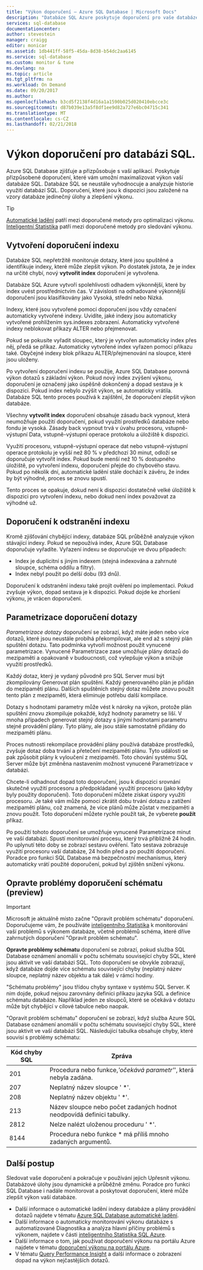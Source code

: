 ```yaml
---
title: "Výkon doporučení – Azure SQL Database | Microsoft Docs"
description: "Databáze SQL Azure poskytuje doporučení pro vaše databáze SQL, které může zlepšit výkon aktuální dotaz."
services: sql-database
documentationcenter: 
author: stevestein
manager: craigg
editor: monicar
ms.assetid: 1db441ff-58f5-45da-8d38-b54dc2aa6145
ms.service: sql-database
ms.custom: monitor & tune
ms.devlang: na
ms.topic: article
ms.tgt_pltfrm: na
ms.workload: On Demand
ms.date: 09/20/2017
ms.author: 
ms.openlocfilehash: b3cd5f2138f4d16a1a1590b025d020410ebcce3c
ms.sourcegitcommit: d87b039e13a5f8df1ee9d82a727e6bc04715c341
ms.translationtype: MT
ms.contentlocale: cs-CZ
ms.lasthandoff: 02/21/2018
---
```

# <a name="performance-recommendations-for-sql-database"></a>Výkon doporučení pro databázi SQL.

Azure SQL Database zjišťuje a přizpůsobuje s vaší aplikací. Poskytuje přizpůsobené doporučení, které vám umožní maximalizovat výkon vaší databáze SQL. Databáze SQL se neustále vyhodnocuje a analyzuje historie využití databází SQL. Doporučení, které jsou k dispozici jsou založené na vzory databáze jedinečný úlohy a zlepšení výkonu.

> [!TIP]
> [Automatické ladění](sql-database-automatic-tuning.md) patří mezi doporučené metody pro optimalizaci výkonu. [Inteligentní Statistika](sql-database-intelligent-insights.md) patří mezi doporučené metody pro sledování výkonu. 
>

## <a name="create-index-recommendations"></a>Vytvoření doporučení indexu
Databáze SQL nepřetržitě monitoruje dotazy, které jsou spuštěné a identifikuje indexy, které může zlepšit výkon. Po dostatek jistota, že je index na určité chybí, nový **vytvořit index** doporučení je vytvořena.

 Databáze SQL Azure vytvoří spolehlivosti odhadem výkonnější, které by index uvést prostřednictvím čas. V závislosti na odhadované výkonnější doporučení jsou klasifikovány jako Vysoká, střední nebo Nízká. 

Indexy, které jsou vytvořené pomocí doporučení jsou vždy označení automaticky vytvořené indexy. Uvidíte, jaké indexy jsou automaticky vytvořené prohlížením sys.indexes zobrazení. Automaticky vytvořené indexy neblokovat příkazy ALTER nebo přejmenovat. 

Pokud se pokusíte vyřadit sloupec, který je vytvořen automaticky index přes něj, předá se příkaz. Automaticky vytvořené index vyřazen pomocí příkazu také. Obyčejné indexy blok příkazu ALTER/přejmenování na sloupce, které jsou uloženy.

Po vytvoření doporučení indexu se použije, Azure SQL Database porovná výkon dotazů s základní výkon. Pokud nový index zvýšení výkonu, doporučení je označený jako úspěšně dokončený a dopad sestava je k dispozici. Pokud index nebylo zvýšit výkon, se automaticky vrátila. Databáze SQL tento proces používá k zajištění, že doporučení zlepšit výkon databáze.

Všechny **vytvořit index** doporučení obsahuje zásadu back vypnout, která neumožňuje použití doporučení, pokud využití prostředků databáze nebo fondu je vysoká. Zásady back vypnout trvá v úvahu procesoru, vstupně-výstupní Data, vstupně-výstupní operace protokolu a úložiště k dispozici. 

Využití procesoru, vstupně-výstupní operace dat nebo vstupně-výstupní operace protokolu je vyšší než 80 % v předchozí 30 minut, odloží se doporučuje vytvořit index. Pokud bude menší než 10 % dostupného úložiště, po vytvoření indexu, doporučení přejde do chybového stavu. Pokud po několik dní, automatické ladění stále dochází k závěru, že index by být výhodné, proces se znovu spustí. 

Tento proces se opakuje, dokud není k dispozici dostatečně velké úložiště k dispozici pro vytvoření indexu, nebo dokud není index považovat za výhodné už.

## <a name="drop-index-recommendations"></a>Doporučení k odstranění indexu
Kromě zjišťování chybějící indexy, databáze SQL průběžně analyzuje výkon stávající indexy. Pokud se nepoužívá index, Azure SQL Database doporučuje vyřadíte. Vyřazení indexu se doporučuje ve dvou případech:
* Index je duplicitní s jiným indexem (stejná indexována a zahrnuté sloupce, schéma oddílu a filtry).
* Index nebyl použit po delší dobu (93 dnů).

Doporučení k odstranění indexu také projít ověření po implementaci. Pokud zvyšuje výkon, dopad sestava je k dispozici. Pokud dojde ke zhoršení výkonu, je vrácen doporučení.


## <a name="parameterize-queries-recommendations"></a>Parametrizace doporučení dotazy
*Parametrizace dotazy* doporučení se zobrazí, když máte jeden nebo více dotazů, které jsou neustále probíhá překompilovat, ale end až s stejný plán spuštění dotazu. Tato podmínka vytvoří možnost použít vynucené parametrizace. Vynucené Parametrizace zase umožňuje plány dotazů do mezipaměti a opakovaně v budoucnosti, což vylepšuje výkon a snižuje využití prostředků. 

Každý dotaz, který je vydaný původně pro SQL Server musí být zkompilovány Generovat plán spuštění. Každý generovaného plán je přidán do mezipaměti plánu. Dalších spuštěních stejný dotaz můžete znovu použít tento plán z mezipaměti, která eliminuje potřebu další kompilace. 

Dotazy s hodnotami parametry může vést k nároky na výkon, protože plán spuštění znovu zkompiluje pokaždé, když hodnoty parametry se liší. V mnoha případech generovat stejný dotazy s jinými hodnotami parametru stejné provádění plány. Tyto plány, ale jsou stále samostatně přidány do mezipaměti plánu. 

Proces nutnosti rekompilace provádění plány používá databáze prostředků, zvyšuje dotaz doba trvání a přetečení mezipaměti plánu. Tyto události se pak způsobit plány k vyloučení z mezipaměti. Toto chování systému SQL Server může být změněna nastavením možnost vynucené Parametrizace v databázi. 

Chcete-li odhadnout dopad toto doporučení, jsou k dispozici srovnání skutečné využití procesoru a předpokládané využití procesoru (jako kdyby byly použity doporučení). Toto doporučení můžete získat úspory využití procesoru. Je také vám může pomoci zkrátit dobu trvání dotazu a zatížení mezipaměti plánu, což znamená, že více plánů může zůstat v mezipaměti a znovu použít. Toto doporučení můžete rychle použít tak, že vyberete **použít** příkaz. 

Po použití tohoto doporučení se umožňuje vynucené Parametrizace minut ve vaší databázi. Spustí monitorování procesu, který trvá přibližně 24 hodin. Po uplynutí této doby se zobrazí sestavu ověření. Tato sestava zobrazuje využití procesoru vaší databáze, 24 hodin před a po použití doporučení. Poradce pro funkci SQL Database má bezpečnostní mechanismus, který automaticky vrátí použité doporučení, pokud byl zjištěn snížení výkonu.

## <a name="fix-schema-issues-recommendations-preview"></a>Opravte problémy doporučení schématu (preview)

> [!IMPORTANT]
> Microsoft je aktuálně místo začne "Opravit problém schématu" doporučení. Doporučujeme vám, že používáte [inteligentního Statistika](sql-database-intelligent-insights.md) k monitorování vaší problémů s výkonem databáze, včetně problémů schéma, které dříve zahrnutých doporučení "Opravit problém schématu".
> 

**Opravte problémy schématu** doporučení se zobrazí, pokud služba SQL Database oznámení anomálií v počtu schématu související chyby SQL, které jsou aktivit ve vaší databázi SQL. Toto doporučení se obvykle zobrazují, když databáze dojde více schématu související chyby (neplatný název sloupce, neplatný název objektu a tak dále) v rámci hodiny.

"Schématu problémy" jsou třídou chyby syntaxe v systému SQL Server. K nim dojde, pokud nejsou zarovnány definici příkazu jazyka SQL a definice schématu databáze. Například jeden ze sloupců, které se očekává v dotazu může být chybějící v cílové tabulce nebo naopak. 

"Opravit problém schématu" doporučení se zobrazí, když služba Azure SQL Database oznámení anomálií v počtu schématu související chyby SQL, které jsou aktivit ve vaší databázi SQL. Následující tabulka obsahuje chyby, které souvisí s problémy schématu:

| Kód chyby SQL | Zpráva |
| --- | --- |
| 201 |Procedura nebo funkce,*'očekává parametr'*', která nebyla zadána. |
| 207 |Neplatný název sloupce ' *'. |
| 208 |Neplatný název objektu ' *'. |
| 213 |Název sloupce nebo počet zadaných hodnot neodpovídá definici tabulky. |
| 2812 |Nelze nalézt uloženou proceduru ' *'. |
| 8144 |Procedura nebo funkce * má příliš mnoho zadaných argumentů. |

## <a name="next-steps"></a>Další postup
Sledovat vaše doporučení a pokračuje v používání jejich Upřesnit výkonu. Databázové úlohy jsou dynamické a průběžně změnu. Poradce pro funkci SQL Database i nadále monitorovat a poskytovat doporučení, které může zlepšit výkon vaší databáze. 

* Další informace o automatické ladění indexy databáze a plány provádění dotazů najdete v tématu [Azure SQL Database automatické ladění](sql-database-automatic-tuning.md).
* Další informace o automaticky monitorování výkonu databáze s automatizované Diagnostika a analýza hlavní příčiny problémů s výkonem, najdete v části [inteligentního Statistika SQL Azure](sql-database-intelligent-insights.md).
*  Další informace o tom, jak používat doporučení výkonu na portálu Azure najdete v tématu [doporučení výkonu na portálu Azure](sql-database-advisor-portal.md).
* V tématu [Query Performance Insight](sql-database-query-performance.md) a další informace o zobrazení dopad na výkon nejčastějších dotazů.


